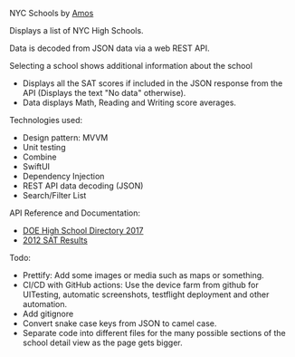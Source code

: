 NYC Schools by [Amos](https://github.com/amostodman)

Displays a list of NYC High Schools.

Data is decoded from JSON data via a web REST API.

Selecting a school shows additional information about the school
- Displays all the SAT scores if included in the JSON response from the API (Displays the text "No data" otherwise).
- Data displays Math, Reading and Writing score averages.

Technologies used:
- Design pattern: MVVM
- Unit testing
- Combine
- SwiftUI
- Dependency Injection
- REST API data decoding (JSON)
- Search/Filter List

API Reference and Documentation:
- [DOE High School Directory 2017](https://data.cityofnewyork.us/Education/DOE-High-School-Directory-2017/s3k6-pzi2)
- [2012 SAT Results](https://data.cityofnewyork.us/Education/2012-SAT-Results/f9bf-2cp4)

Todo:
- Prettify: Add some images or media such as maps or something.
- CI/CD with GitHub actions: Use the device farm from github for UITesting, automatic screenshots, testflight deployment and other automation.
- Add gitignore
- Convert snake case keys from JSON to camel case.
- Separate code into different files for the many possible sections of the school detail view as the page gets bigger.
